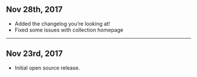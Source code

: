 ## Nov 28th, 2017

- Added the changelog you’re looking at!
- Fixed some issues with collection homepage

---

## Nov 23rd, 2017

- Initial open source release.
